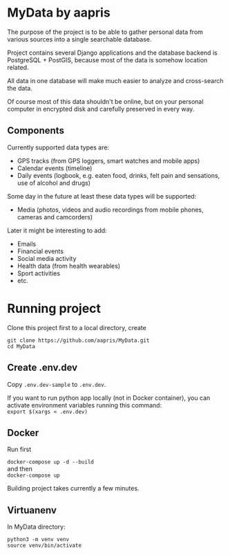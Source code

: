 # MyData by aapris

The purpose of the project is to be able to gather personal data from various
sources into a single searchable database.

Project contains several Django applications and the database backend is 
PostgreSQL + PostGIS, because most of the data is somehow location related.

All data in one database will make much easier to analyze and cross-search 
the data.

Of course most of this data shouldn't be online, but on your personal computer
in encrypted disk and carefully preserved in every way.

## Components

Currently supported data types are:

* GPS tracks (from GPS loggers, smart watches and mobile apps)
* Calendar events (timeline)
* Daily events (logbook, e.g. eaten food, drinks, felt pain and sensations, use of alcohol and drugs)

Some day in the future at least these data types will be supported:

* Media (photos, videos and audio recordings from mobile phones, cameras and camcorders)

Later it might be interesting to add:

* Emails
* Financial events
* Social media activity
* Health data (from health wearables)
* Sport activities 
* etc.

# Running project

Clone this project first to a local directory, create

```
git clone https://github.com/aapris/MyData.git
cd MyData
```


## Create .env.dev

Copy `.env.dev-sample` to `.env.dev`.

If you want to run python app locally (not in Docker container),
you can activate environment variables running this command:  
`export $(xargs < .env.dev)`

## Docker

Run first  

`docker-compose up -d --build`  
and then  
`docker-compose up`

Building project takes currently a few minutes.

## Virtuanenv

In MyData directory:

```
python3 -m venv venv
source venv/bin/activate
```


